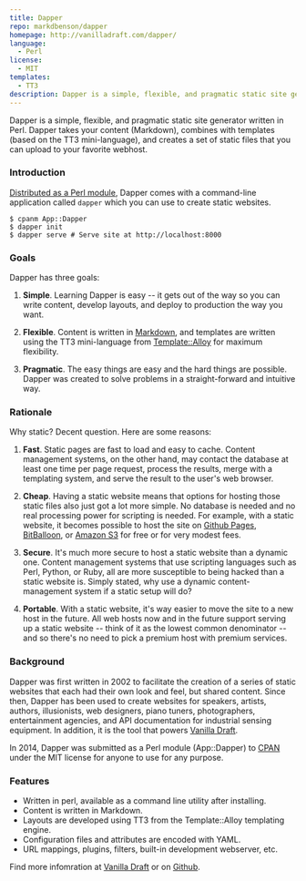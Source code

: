 ```yaml
---
title: Dapper
repo: markdbenson/dapper
homepage: http://vanilladraft.com/dapper/
language:
  - Perl
license:
  - MIT
templates:
  - TT3
description: Dapper is a simple, flexible, and pragmatic static site generator written in Perl.
---
```


Dapper is a simple, flexible, and pragmatic static site generator written in Perl. Dapper takes your content (Markdown), combines with templates (based on the TT3 mini-language), and creates a set of static files that you can upload to your favorite webhost.

### Introduction

[Distributed as a Perl module](http://search.cpan.org/~mdb/App-Dapper/),
Dapper comes with a command-line application called `dapper` which you
can use to create static websites.

    $ cpanm App::Dapper
    $ dapper init
    $ dapper serve # Serve site at http://localhost:8000

### Goals

Dapper has three goals:

1. **Simple**. Learning Dapper is easy -- it gets out of the way so you can
   write content, develop layouts, and deploy to production the way you
   want.

2. **Flexible**. Content is written in
   [Markdown](http://search.cpan.org/~bobtfish/Text-MultiMarkdown/), and
   templates are written using the TT3 mini-language from
   [Template::Alloy](http://search.cpan.org/~abw/Template-Toolkit/) for
   maximum flexibility.

3. **Pragmatic**. The easy things are easy and the hard things are
   possible. Dapper was created to solve problems in a straight-forward
   and intuitive way.

### Rationale

Why static? Decent question. Here are some reasons:

1. **Fast**. Static pages are fast to load and easy to cache. Content
   management systems, on the other hand, may contact the database at
   least one time per page request, process the results, merge with a
   templating system, and serve the result to the user's web browser.

2. **Cheap**. Having a static website means that options for hosting those
   static files also just got a lot more simple. No database is needed and
   no real processing power for scripting is needed. For example, with a
   static website, it becomes possible to host the site on
   [Github Pages](https://pages.github.com/),
   [BitBalloon](https://www.bitballoon.com/), or
   [Amazon S3](http://aws.amazon.com/s3/) for free or for very modest fees.

3. **Secure**. It's much more secure to host a static website than a
   dynamic one. Content management systems that use scripting languages
   such as Perl, Python, or Ruby, all are more susceptible to being hacked
   than a static website is. Simply stated, why use a dynamic content-
   management system if a static setup will do?

4. **Portable**. With a static website, it's way easier to move the site
   to a new host in the future. All web hosts now and in the future
   support serving up a static website -- think of it as the lowest common
   denominator -- and so there's no need to pick a premium host with
   premium services.

### Background

Dapper was first written in 2002 to facilitate the creation of a series
of static websites that each had their own look and feel, but shared
content. Since then, Dapper has been used to create websites for speakers,
artists, authors, illusionists, web designers, piano tuners,
photographers, entertainment agencies, and API documentation for
industrial sensing equipment. In addition, it is the tool that powers
[Vanilla Draft](http://vanilladraft.com/).

In 2014, Dapper was submitted as a Perl module (App::Dapper) to
[CPAN](http://cpan.org/) under the MIT license for anyone to use for any
purpose.

### Features

- Written in perl, available as a command line utility after installing.
- Content is written in Markdown.
- Layouts are developed using TT3 from the Template::Alloy templating engine.
- Configuration files and attributes are encoded with YAML.
- URL mappings, plugins, filters, built-in development webserver, etc.

Find more infomration at [Vanilla Draft](http://vanilladraft.com/dapper/) or on [Github](https://github.com/markdbenson/dapper).
